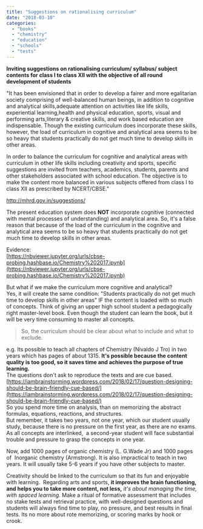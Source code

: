 ```yaml
---
title: "Suggestions on rationalising curriculum"
date: "2018-03-10"
categories: 
  - "books"
  - "chemistry"
  - "education"
  - "schools"
  - "tests"
---
```


**Inviting suggestions on rationalising curriculum/ syllabus/ subject contents for class I to class XII with the objective of all round development of students**

"It has been envisioned that in order to develop a fairer and more egalitarian society comprising of well-balanced human beings, in addition to cognitive and analytical skills,adequate attention on activities like life skills, experiential learning,health and physical education, sports, visual and performing arts,literary & creative skills, and work based education are indispensable. Though the existing curriculum does incorporate these skills, however, the load of curriculum in cognitive and analytical area seems to be so heavy that students practically do not get much time to develop skills in other areas.

In order to balance the curriculum for cognitive and analytical areas with curriculum in other life skills including creativity and sports, specific suggestions are invited from teachers, academics, students, parents and other stakeholders associated with school education. The objective is to make the content more balanced in various subjects offered from class I to class XII as prescribed by NCERT/CBSE."

http://mhrd.gov.in/suggestions/

The present education system does **NOT** incorporate cognitive (connected with mental processes of understanding) and analytical area. So, it's a false reason that because of the load of the curriculum in the cognitive and analytical area seems to be so heavy that students practically do not get much time to develop skills in other areas.

Evidence:  
[https://nbviewer.jupyter.org/urls/cbse-probing.hashbase.io/Chemistry%202017.ipynb](https://nbviewer.jupyter.org/urls/cbse-probing.hashbase.io/Chemistry%202017.ipynb)

But what if we make the curriculum more cognitive and analytical?  
Yes, it will create the same condition: "Students practically do not get much time to develop skills in other areas" IF the content is loaded with so much of concepts. Think of giving an upper high school student a pedagogically right master-level book. Even though the student can learn the book, but it will be very time consuming to master all concepts.

> So, the curriculum should be clear about what to include and what to exclude. 

e.g. Its possible to teach all chapters of Chemistry (Nivaldo J Tro) in two years which has pages of about 1315. 
**It's possible because the content quality is too good, so it saves time and achieves the purpose of true learning.**  
The questions don't ask to reproduce the texts and are cue based.  
[https://iambrainstorming.wordpress.com/2018/02/17/question-designing-should-be-brain-friendly-cue-based/](https://iambrainstorming.wordpress.com/2018/02/17/question-designing-should-be-brain-friendly-cue-based/)  
So you spend more time on analysis, than on memorizing the abstract formulas, equations, reactions, and structures.  
But remember, it takes two years, not one year, which our student usually study, because there is no pressure on the first year, as there are no exams. As all concepts are interlinked,  a second-year student will face substantial trouble and pressure to grasp the concepts in one year.

Now, add 1000 pages of organic chemistry (L. G.Wade Jr) and 1000 pages of  Inorganic chemistry (Armstrong). It is also impractical to teach in two years. It will usually take 5-6 years if you have other subjects to master.

Creativity should be linked to the curriculum so that its fun and enjoyable with learning.  Regarding arts and sports, **it improves the brain functioning, and helps you to take more content, not less,** _it's about managing the time, with spaced learning._ Make a ritual of formative assessment that includes no stake tests and retrieval practice, with well-designed questions and students will always find time to play, no pressure, and best results in final tests. Its no more about rote memorizing, or scoring marks by hook or crook.
